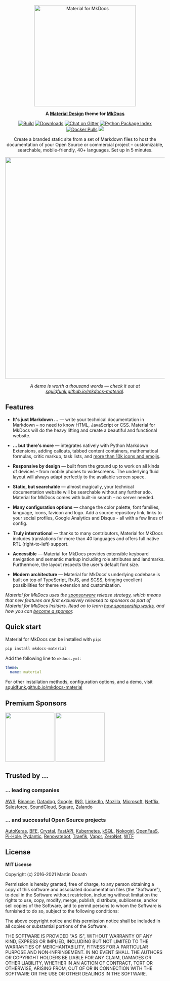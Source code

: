 <p align="center">
  <a href="https://squidfunk.github.io/mkdocs-material/">
    <img src="https://raw.githubusercontent.com/squidfunk/mkdocs-material/master/.github/assets/logo.svg" width="320" alt="Material for MkDocs">
  </a>
</p>

<p align="center">
  <strong>
    A 
    <a href="https://material.io/">Material Design</a> 
    theme for 
    <a href="https://www.mkdocs.org/">MkDocs</a>
  </strong>
</p>

<p align="center">
  <a href="https://github.com/squidfunk/mkdocs-material/actions"><img
    src="https://github.com/squidfunk/mkdocs-material/workflows/build/badge.svg?branch=master"
    alt="Build"
  /></a>
  <a href="https://pypistats.org/packages/mkdocs-material"><img
    src="https://img.shields.io/pypi/dm/mkdocs-material.svg" 
    alt="Downloads"
  /></a>
  <a href="https://gitter.im/squidfunk/mkdocs-material"><img 
    src="https://badges.gitter.im/squidfunk/mkdocs-material.svg" 
    alt="Chat on Gitter"
  /></a>
  <a href="https://pypi.org/project/mkdocs-material"><img 
    src="https://img.shields.io/pypi/v/mkdocs-material.svg" 
    alt="Python Package Index"
  /></a>
  <a href="https://hub.docker.com/r/squidfunk/mkdocs-material/"><img 
    src="https://img.shields.io/docker/pulls/squidfunk/mkdocs-material" 
    alt="Docker Pulls"
  /></a>
  <a href="https://squidfunk.github.io/mkdocs-material/insiders/"><img
    src="https://img.shields.io/static/v1?label=%E2%86%92&message=insiders&color=e91e63"
  /></a>
</p>

<p align="center">
  Create a branded static site from a set of Markdown files to host the
  documentation of your Open Source or commercial project – customizable,
  searchable, mobile-friendly, 40+ languages. Set up in 5 minutes.
</p>

<p align="center">
  <a href="https://squidfunk.github.io/mkdocs-material/getting-started/">
    <img src="https://raw.githubusercontent.com/squidfunk/mkdocs-material/master/.github/assets/screenshot.png" width="700" />
  </a>
</p>

<p align="center">
  <em>
    A demo is worth a thousand words — check it out at
    <a
      href="https://squidfunk.github.io/mkdocs-material/"
    >squidfunk.github.io/mkdocs-material</a>.
  </em>
</p>

## Features

* **It's just Markdown ...** — write your technical documentation in Markdown –
  no need to know HTML, JavaScript or CSS. Material for MkDocs will do the heavy
  lifting and create a beautiful and functional website.

* **... but there's more** — integrates natively with Python Markdown
  Extensions, adding callouts, tabbed content containers, mathematical formulas,
  critic markup, task lists, and [more than 10k icons and emojis][2].

* **Responsive by design** — built from the ground up to work on all kinds of
  devices – from mobile phones to widescreens. The underlying fluid layout will
  always adapt perfectly to the available screen space.

* **Static, but searchable** — almost magically, your technical documentation
  website will be searchable without any further ado. Material for MkDocs comes
  with built-in search – no server needed.

* **Many configuration options** — change the color palette, font families,
  language, icons, favicon and logo. Add a source repository link, links to your
  social profiles, Google Analytics and Disqus - all with a few lines of config.

* **Truly international** — thanks to many contributors, Material for MkDocs
  includes translations for more than 40 languages and offers full native RTL
  (right-to-left) support.

* **Accessible** — Material for MkDocs provides extensible keyboard navigation
  and semantic markup including role attributes and landmarks. Furthermore, the
  layout respects the user's default font size.

* **Modern architecture** — Material for MkDocs's underlying codebase is built
  on top of TypeScript, RxJS, and SCSS, bringing excellent possibilities for
  theme extension and customization.

_Material for MkDocs uses the [sponsorware][3] release strategy, which means
that new features are first exclusively released to sponsors as part of Material
for MkDocs Insiders. Read on to learn [how sponsorship works][4], and how you
can [become a sponsor][5]._

  [2]: https://squidfunk.github.io/mkdocs-material/reference/icons-emojis/#search
  [3]: https://github.com/sponsorware/docs
  [4]: https://squidfunk.github.io/mkdocs-material/insiders/#how-sponsorship-works
  [5]: https://squidfunk.github.io/mkdocs-material/insiders/#how-to-become-a-sponsor

## Quick start

Material for MkDocs can be installed with `pip`:

``` sh
pip install mkdocs-material
```

Add the following line to `mkdocs.yml`:

``` yaml
theme:
  name: material
```

For other installation methods, configuration options, and a demo, visit
[squidfunk.github.io/mkdocs-material][1]

  [1]: https://squidfunk.github.io/mkdocs-material/

## Premium Sponsors

<p>
  <a href="https://docs.baslerweb.com/" target=_blank><img
    src="https://raw.githubusercontent.com/squidfunk/mkdocs-material/master/.github/assets/sponsors/basler.png" width="155"
  /></a>
  <a href="https://cirrus-ci.org/" target=_blank><img
    src="https://raw.githubusercontent.com/squidfunk/mkdocs-material/master/.github/assets/sponsors/cirrus-ci.svg" width="155"
  /></a>
</p>

## Trusted by ...

### ... leading companies

[AWS](https://aws.github.io/copilot-cli/),
[Binance](https://docs.binance.org/),
[Datadog](https://datadoghq.dev/integrations-core/),
[Google](https://google.github.io/iree/),
[ING](https://ing-bank.github.io/baker/),
[LinkedIn](https://linkedin.github.io/school-of-sre/),
[Mozilla](https://mozillafoundation.github.io/engineering-handbook/),
[Microsoft](https://microsoft.github.io/code-with-engineering-playbook/),
[Netflix](https://netflix.github.io/titus/),
[Salesforce](https://policy-sentry.readthedocs.io/en/latest/),
[SoundCloud](https://intervene.dev/),
[Square](https://square.github.io/okhttp/),
[Zalando](https://opensource.zalando.com/skipper/)

### ... and successful Open Source projects

[AutoKeras](https://autokeras.com/),
[BFE](https://www.bfe-networks.net/),
[Crystal](https://crystal-lang.org/reference/),
[FastAPI](https://fastapi.tiangolo.com/),
[Kubernetes](https://kops.sigs.k8s.io/),
[kSQL](https://docs.ksqldb.io/),
[Nokogiri](https://nokogiri.org/),
[OpenFaaS](https://docs.openfaas.com/),
[Pi-Hole](https://docs.pi-hole.net/),
[Pydantic](https://pydantic-docs.helpmanual.io/),
[Renovatebot](https://docs.renovatebot.com/),
[Traefik](https://docs.traefik.io/),
[Vapor](https://docs.vapor.codes/),
[ZeroNet](https://zeronet.io/docs/),
[WTF](https://wtfutil.com/)

## License

**MIT License**

Copyright (c) 2016-2021 Martin Donath

Permission is hereby granted, free of charge, to any person obtaining a copy
of this software and associated documentation files (the "Software"), to
deal in the Software without restriction, including without limitation the
rights to use, copy, modify, merge, publish, distribute, sublicense, and/or
sell copies of the Software, and to permit persons to whom the Software is
furnished to do so, subject to the following conditions:

The above copyright notice and this permission notice shall be included in
all copies or substantial portions of the Software.

THE SOFTWARE IS PROVIDED "AS IS", WITHOUT WARRANTY OF ANY KIND, EXPRESS OR
IMPLIED, INCLUDING BUT NOT LIMITED TO THE WARRANTIES OF MERCHANTABILITY,
FITNESS FOR A PARTICULAR PURPOSE AND NON-INFRINGEMENT. IN NO EVENT SHALL THE
AUTHORS OR COPYRIGHT HOLDERS BE LIABLE FOR ANY CLAIM, DAMAGES OR OTHER
LIABILITY, WHETHER IN AN ACTION OF CONTRACT, TORT OR OTHERWISE, ARISING
FROM, OUT OF OR IN CONNECTION WITH THE SOFTWARE OR THE USE OR OTHER DEALINGS
IN THE SOFTWARE.
